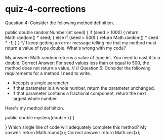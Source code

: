 # quiz-4-corrections
Question 4: Consider the following method definition.

public double randomNumber(int seed) {
    if (seed > 1000) {
        return Math.random() * seed;
    } else if (seed > 500) { 
        return Math.random() * seed * -1;
    }
}
*/
I keep getting an error message telling me that my method must return a value of type double. What's wrong with my code?

My answer:  Math.random returns a value of type int. You need to cast it to a double. 
Correct Answer: For seed values less than or equal to 500, the method does not return a value.
//
//
Question 5: Consider the following requirements for a method I need to write.

- Accepts a single parameter
- If that parameter is a whole number, return the parameter unchanged.
- If that parameter contains a fractional component, return the next largest whole number.

Here's my method definition.

public double mystery(double x) {

}
Which single line of code will adequately complete this method?
My answer: return Math.round(x);
Correct answer: return Math.ceil(x);

